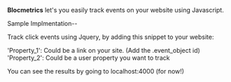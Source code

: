 **Blocmetrics** let's you easily track events on your website using Javascript.

Sample Implmentation--

Track click events using Jquery, by adding this snippet to your website:

<script>
  $(document).ready(function() {
    $(".event_object").on("click", function(e) {
      blocmetrics.track('NAME', 'Property_1', 'Property_2');
    });
  });    
</script>

'Property_1': Could be a link on your site.  (Add the .event_object id)
'Property_2': Could be a user property you want to track

You can see the results by going to localhost:4000 (for now!)

